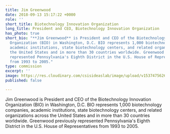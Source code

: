 ```yaml
---
title: Jim Greenwood
date: 2018-09-13 15:17:22 +0000
role: ''
short_title: Biotechnology Innovation Organization
long_title: President and CEO, Biotechnology Innovation Organization
has_photo: true
short_bio: "**Jim Greenwood** is President and CEO of the Biotechnology Innovation
  Organization (BIO) in Washington, D.C. BIO represents 1,000 biotechnology companies,
  academic institutions, state biotechnology centers, and related organizations across
  the United States and in more than 30 countries worldwide. Greenwood previously
  represented Pennsylvania's Eighth District in the U.S. House of Representatives
  from 1993 to 2005."
type: commission
excerpt: ''
image: https://res.cloudinary.com/csisideaslab/image/upload/v1537475626/health-commission/Greenwood_Jim.jpg
published: false

---
```

Jim Greenwood is President and CEO of the Biotechnology Innovation Organization (BIO) in Washington, D.C. BIO represents 1,000 biotechnology companies, academic institutions, state biotechnology centers, and related organizations across the United States and in more than 30 countries worldwide. Greenwood previously represented Pennsylvania's Eighth District in the U.S. House of Representatives from 1993 to 2005.